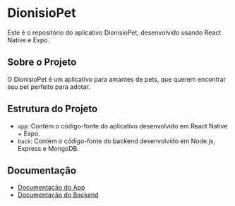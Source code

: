 # DionisioPet

Este é o repositório do aplicativo DionisioPet, desenvolvido usando React Native e Expo.

## Sobre o Projeto

O DionisioPet é um aplicativo para amantes de pets, que querem encontrar seu pet perfeito para adotar.

## Estrutura do Projeto

- `app`: Contém o código-fonte do aplicativo desenvolvido em React Native + Expo.
- `back`: Contém o código-fonte do backend desenvolvido em Node.js, Express e MongoDB.

## Documentação

- [Documentação do App](./app/README.md)
- [Documentação do Backend](./back/README.md)
